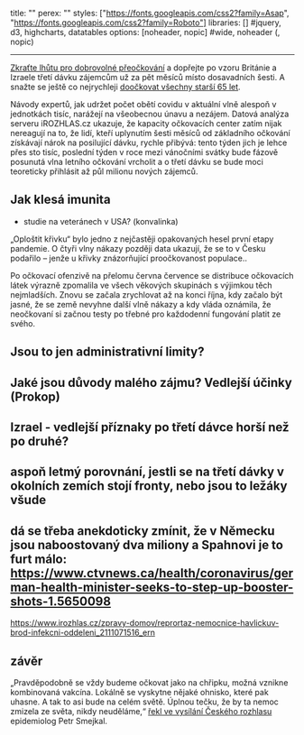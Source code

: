 title: ""
perex: ""
styles: ["https://fonts.googleapis.com/css2?family=Asap", "https://fonts.googleapis.com/css2?family=Roboto"]
libraries: [] #jquery, d3, highcharts, datatables
options: [noheader, nopic] #wide, noheader (, nopic)

---

[Zkraťte lhůtu pro dobrovolné přeočkování](https://www.facebook.com/groups/iniciativasnih/posts/402613491404387/) a dopřejte po vzoru Británie a Izraele třetí dávku zájemcům už za pět měsíců místo dosavadních šesti. A snažte se ještě co nejrychleji [doočkovat všechny starší 65 let](https://www.irozhlas.cz/zpravy-domov/jan-konvalinka-biochemik-nemocnice-promorenost-koronavirus-ockovani-proti_2111112002_dok).

Návody expertů, jak udržet počet obětí covidu v aktuální vlně alespoň v jednotkách tisíc, narážejí na všeobecnou únavu a nezájem. Datová analýza serveru iROZHLAS.cz ukazuje, že kapacity očkovacích center zatím nijak nereagují na to, že lidí, kteří uplynutím šesti měsíců od základního očkování získávají nárok na posilující dávku, rychle přibývá: tento týden jich je lehce přes sto tisíc, poslední týden v roce mezi vánočními svátky bude fázově posunutá vlna letního očkování vrcholit a o třetí dávku se bude moci teoreticky přihlásit až půl milionu nových zájemců.

<wide><div id="app"></div></wide>

## Jak klesá imunita

- studie na veteránech v USA? (konvalinka)

„Oploštit křivku“ bylo jedno z nejčastěji opakovaných hesel první etapy pandemie. O čtyři vlny nákazy později data ukazují, že se to v Česku podařilo – jenže u křivky znázorňující proočkovanost populace..

Po očkovací ofenzivě na přelomu června července se distribuce očkovacích látek výrazně zpomalila ve všech věkových skupinách s výjimkou těch nejmladších. Znovu se začala zrychlovat až na konci října, kdy začalo být jasné, že se země nevyhne další vlně nákazy a kdy vláda oznámila, že neočkovaní si začnou testy po třebné pro každodenní fungování platit ze svého.

## Jsou to jen administrativní limity?

## Jaké jsou důvody malého zájmu? Vedlejší účinky (Prokop)

## Izrael - vedlejší příznaky po třetí dávce horší než po druhé?

## aspoň letmý porovnání, jestli se na třetí dávky v okolních zemích stojí fronty, nebo jsou to ležáky všude

## dá se třeba anekdoticky zmínit, že v Německu jsou naboostovaný dva miliony a Spahnovi je to furt málo: https://www.ctvnews.ca/health/coronavirus/german-health-minister-seeks-to-step-up-booster-shots-1.5650098

https://www.irozhlas.cz/zpravy-domov/reprortaz-nemocnice-havlickuv-brod-infekcni-oddeleni_2111071516_ern

## závěr

„Pravděpodobně se vždy budeme očkovat jako na chřipku, možná vznikne kombinovaná vakcína. Lokálně se vyskytne nějaké ohnisko, které pak uhasne. A tak to asi bude na celém světě. Úplnou tečku, že by ta nemoc zmizela ze světa, nikdy neuděláme,“ [řekl ve vysílání Českého rozhlasu](https://www.irozhlas.cz/zivotni-styl/zdravi/smejkal-epidemiolog-koronavirus-ockovani_2111110954_pj) epidemiolog Petr Smejkal.
